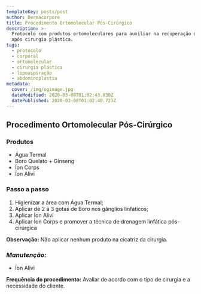 ```yaml
---
templateKey: posts/post
author: Dermacorpore
title: Procedimento Ortomolecular Pós-Cirúrgico
description: >-
  Protocolo com produtos ortomoleculares para auxiliar na recuperação do tecido
  após cirurgia plástica.
tags:
  - protocolo
  - corporal
  - ortomolecular
  - cirurgia plástica
  - lipoaspiração
  - abdominoplastia
metadata:
  cover: /img/ogimage.jpg
  dateModified: 2020-03-08T01:02:43.830Z
  datePublished: 2020-03-08T01:02:40.723Z
---
```

## **Procedimento Ortomolecular Pós-Cirúrgico**
### **Produtos**
- Água Termal
- Boro Quelato + Ginseng
- Íon Corps
- Íon Alivi
### **Passo a passo**
1. Higienizar a área com Água Termal;
2. Aplicar de 2 a 3 gotas de Boro nos gânglios linfáticos;
3. Aplicar Íon Alivi
4. Aplicar Íon Corps e promover a técnica de drenagem linfática pós-cirúrgica

**Observação:** Não aplicar nenhum produto na cicatriz da cirurgia.
### *Manutenção:*
- Íon Alivi

**Frequência do procedimento:** Avaliar de acordo com o tipo de cirurgia e a necessidade do cliente.
